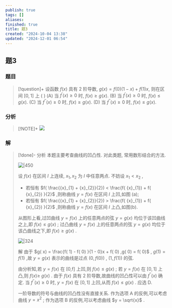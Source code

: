 ```yaml
---
publish: true
tags: []
aliases: 
finished: true
title: 题3
created: "2024-10-04 13:38"
updated: "2024-12-01 06:54"
---
```

## 题3
### 题目
> [!question]+
> 设函数 $f( x)$ 具有 2 阶导数, $g( x) = f( 0) ( {1 - x}) + f( 1) x$, 则在区间 $\lbrack  {0,1}\rbrack$ 上 ( )
> (A) 当 ${f}^{\prime }( x)  \geq  0$ 时, $f( x)  \geq  g( x)$. 
> (B) 当 ${f}^{\prime }( x)  \geq  0$ 时, $f( x)  \leq  g( x)$.
> (C) 当 ${f}^{\prime \prime }( x)  \geq  0$ 时, $f( x)  \geq  g( x)$. 
> (D) 当 ${f}^{\prime \prime }( x)  \geq  0$ 时, $f( x)  \leq  g( x)$.
### 分析
> [!NOTE]+
> ![](https://img.hwenyi.live/202411202139108.webp)
### 解
> [!done]-
> 分析 本题主要考查曲线的凹凸性. 对此类题, 常用数形结合的方法.
> 
> ![|450](https://img.hwenyi.live/202411202138092.webp)
> 
> 设 $f( x)$ 在区间 $I$ 上连续, ${x}_{1},{x}_{2}$ 为 $I$ 中任意两点. 不妨设 ${x}_{1} < {x}_{2}$ ,
> 
> - 若恒有 $f( \frac{{x}_{1} + {x}_{2}}{2})  < \frac{f( {x}_{1})  + f( {x}_{2}) }{2}$ ,则称曲线 $y = f( x)$ 在区间 $I$ 上凹,如图 (a);
> - 若恒有 $f( \frac{{x}_{1} + {x}_{2}}{2})  > \frac{f( {x}_{1})  + f( {x}_{2}) }{2}$ ,则称曲线 $y = f( x)$ 在区间 $I$ 上凸,如图(b).
> 
> 从图形上看,过凹曲线 $y = f( x)$ 上的任意两点的弦 $y = g( x)$ 均位于该凹曲线之上,即 $f( x)  \leq  g( x)$ ; 过凸曲线 $y = f( x)$ 上的任意两点的弦 $y = g( x)$ 均位于该凸曲线之下,即 $f( x)  \geq  g( x)$ .
> 
> ![|324](https://img.hwenyi.live/202411202139114.webp)
> 
> 解 由于 $g( x)  = \frac{f( 1)  - f( 0) }{1 - 0}x + f( 0) ,g( 0)  = f( 0)$ , $g( 1)  = f( 1)$ ,故 $y = g( x)$ 表示的曲线是过点 $( {0,f( 0) })$ , $( {1,f( 1) })$ 的弦.
> 
> 由分析知,若 $y = f( x)$ 在 $\lbrack  {0\text{,f}}\rbrack$ 上凹,则 $f( x)  \leq  g( x)$ ; 若 $y = f( x)$ 在 $\lbrack  {0,1}\rbrack$ 上凸,则 $f( x)  \geq$ $g( x)$ . 由于 $f( x)$ 具有 2 阶导数,故曲线的凹凸性可以由 ${f}^{\prime \prime }( x)$ 确定. 当 ${f}^{\prime \prime }( x)  \geq  0$ 时, $y = f( x)$ 在 $\lbrack  {0,1}\rbrack$ 上凹,从而 $f( x)  \leq  g( x)$ . 应选 D.
> 
> 一阶导数的符号与曲线的凹凸性没有直接关系. 作为选项 $\mathrm{A}$ 的反例,可以考虑曲线 $y = {x}^{2}$ ; 作为选项 B 的反例,可以考虑曲线 $y = \sqrt{x}$ .